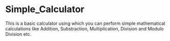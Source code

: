 # Simple_Calculator
This is a basic calculator using which you can perform simple mathematical calculations like Addition, Substraction, Multiplication, Division and Modulo Division etc.
